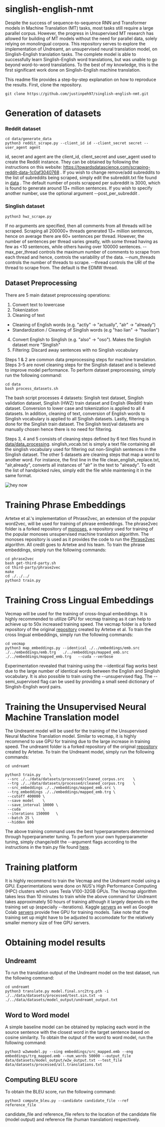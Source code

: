 # singlish-english-nmt
 
 Despite the success of sequence-to-sequence RNN and Transformer models in Machine Translation (MT) tasks, most tasks still require a large parallel corpus. However, the progress in Unsupervised MT research has allowed for building of MT models without the need for parallel data, solely relying on monolingual corpora. This repository serves to explore the implementation of Undreamt, an unsupervised neural translation model, on Singlish-English translation tasks. The complete model is able to successfully learn Singlish-English word translations, but was unable to go beyond word-to-word translations. To the best of my knowledge, this is the first significant work done on Singlish-English machine translation.
 
 This readme file provides a step-by-step explanation on how to reproduce the results. First, clone the repository.

```
git clone https://github.com/justinpeh97/singlish-english-nmt.git
```

 # Generation of datasets
 
 ### Reddit dataset
 
```
cd data/generate_data
python3 reddit_scrape.py --client_id id --client_secret secret --user_agent agent
```
id, secret and agent are the client_id, client_secret and user_agent used to create the Reddit instance. They can be obtained by following the instructions on this website: https://towardsdatascience.com/scraping-reddit-data-1c0af3040768 . If you wish to change remove/add subreddits to the list of subreddits being scraped, simply edit the subreddit.txt file found in [data](https://github.com/justinpeh97/singlish-english-nmt/tree/main/data/generate_data) . The default number of posts scrapped per subreddit is 3000, which is found to generate around 13+ million sentences. If you wish to specify another number, use the optional argument --post_per_subreddit .

### Singlish dataset

```
python3 hwz_scrape.py 
```
If no arguments are specified, then all comments from all threads will be scraped. Scraping all 200000+ threads generated 13+ million sentences, hence on average there are 60+ sentences per thread. However, the number of sentences per thread varies greatly, with some thread having as few as <10 sentences, while others having over 100000 sentences. --max_per_thread controls the maximum number of comments to scrape from each thread and hence, controls the variability of the data. --num_threads controls the number of threads to scrape. --thread controls the URl of the thread to scrape from. The default is the EDMW thread.

## Dataset Preprocessing

There are 5 main dataset preprocessing operations:
1. Convert text to lowercase
2. Tokenization
3. Cleaning of text 
- Cleaning of English words (e.g. "actly" -> "actually", "alr" -> "already")
- Standardization / Cleaning of Singlish words (e.g "hao lian" -> "haolian")
4. Convert English to Singlish (e.g. "also" -> "oso"). Makes the Singlish dataset more "Singlish"
5. Filtering: Discard away sentences with no Singlish vocabulary

Steps 1 & 2 are common data preprocessing steps for machine translation. Steps 3-5 are novel cleaning steps for the Singlish dataset and is believed to improve model performance. To perform dataset preprocessing, simply run the following command:

```
cd data
bash process_datasets.sh
```

The bash script processes 4 datasets: Singlish test dataset, Singlish validation dataset, Singlish (HWZ) train dataset and English (Reddit) train dataset. Conversion to lower case and tokenization is applied to all 4 datasets. In addition, cleaning of text, conversion of English words to Singlish vocabulary is applied to all Singlish datasets. Lastly, filtering is done for the Singlish train dataset. The Singlish test/val datasets are manually chosen hence there is no need for filtering.

Steps 3, 4 and 5 consists of cleaning steps defined by 6 text files found in [data/data_processing](https://github.com/justinpeh97/singlish-english-nmt/tree/main/data/data_processing). singlish_vocab.txt is simply a text file containing all the singlish vocabulary used for filtering out non-Singlish sentences in the Singlish dataset. The other 5 datasets are cleaning steps that map a word to another word. For instance, the first line in the file clean_english_replace.txt, "alr,already", converts all instances of "alr" in the text to "already". To edit the list of handpicked rules, simply edit the file while maintening it in the same format.

![hey now](https://github.com/justinpeh97/singlish-english-nmt/blob/main/images/convert.PNG?raw=true)

# Training Phrase Embeddings

Artetxe et al.'s implementation of Phrase2vec, an extension of the popular word2vec, will be used for training of phrase embeddings. The phrase2vec folder is a forked repository of [monoses](https://github.com/artetxem/monoses), a repository used for training of the popular monoses unsupervised machine translation algorithm. The monoses repository is used as it provides the code to run the [Phrase2vec](https://github.com/artetxem/phrase2vec) algorithm. All credit goes to Artetxe and his team. To train the phrase embeddings, simply run the following commands:

```
cd phrase2vec
bash get-third-party.sh
cd third-party/phrase2vec
make
cd ./../../
python3 train.py 

```
[comment]: <> (python3 train.py --src_file ./../data/datasets/processed/cleaned_cleaned_corpus.src --trg_file ./../data/datasets/processed/cleaned_cleaned_corpus.trg)

# Training Cross Lingual Embeddings

Vecmap will be used for the training of cross-lingual embeddings. It is highly recommended to utilize GPU for vecmap training as it can help to achieve up to 50x increased training speed. The vecmap folder is a forked repository of the original [repository](https://github.com/artetxem/vecmap) created by Artetxe et al. To train the cross lingual embeddings, simply run the following commands:

```
cd vecmap
python3 map_embeddings.py --identical ./../embeddings/emb.src ./../embeddings/emb.trg   ./../embeddings/mapped_emb.src ./../embeddings/mapped_emb.trg   --cuda --verbose
```

Experimentation revealed that training using the --identical flag works best due to the large number of identical words between the English and Singlish vocabulary. It is also possible to train using the --unsupervised flag. The --semi_supervised flag can be used by providing a small seed dictionary of Singlish-English word pairs. 

# Training the Unsupervised Neural Machine Translation model

The Undreamt model will be used for the training of the Unsupervised Neural Machine Translation model. Similar to vecmap, it is highly recommend to use GPU for training due to the large increase in training speed. The undreamt folder is a forked repository of the original [repository](https://github.com/artetxem/undreamt) created by Artetxe. To train the Undreamt model, simply run the following commands:

```
cd undreamt

python3 train.py    \
 --src ./../data/datasets/processed/cleaned_corpus.src    \
 --trg ./../data/datasets/processed/cleaned_corpus.trg    \
 --src_embeddings ./../embeddings/mapped_emb.src \ 
 --trg_embeddings ./../embeddings/mapped_emb.trg \
 --cutoff 400000 \
 --save model    \
 --save_interval 10000 \
 --cuda          \
 --iterations 150000   \
 --batch 25 \
 --hidden 800
```

The above training command uses the best hyperparameters determined through hyperparameter tuning. To perform your own hyperparameter tuning, simply change/edit the --argument flags according to the instructions in the train.py file found [here](https://github.com/artetxem/undreamt/blob/master/undreamt/train.py). 


# Training platform

It is highly recommend to train the Vecmap and the Undreamt model using a GPU. Experimentations were done on NUS's High Performance Computing (HPC) clusters which uses Tesla V100-32GB GPUs. The Vecmap algorithm takes less than 10 minutes to train while the above command for Undreamt takes approximately 50 hours of training although it largely depends on the training set up (especially --iterations). Kaggle [servers](https://www.kaggle.com/code) as well as Google Colab [servers](https://colab.research.google.com/) provide free GPU for training models. Take note that the training set up might have to be adjusted to accomodate for the relatively smaller memory size of free GPU servers.

# Obtaining model results

## Undreamt 

To run the translation output of the Undreamt model on the test dataset, run the following command:

```
cd undreamt
python3 translate.py model.final.src2trg.pth -i ./../data/datasets/processed/test.sin.txt -o ./../data/datasets/model_output/undreamt_output.txt
```

## Word to Word model

A simple baseline model can be obtained by replacing each word in the source sentence with the closest word in the target sentence based on cosine similarity. To obtain the output of the word to word model, run the following command: 

```
python3 w2wmodel.py --sing embeddings/src_mapped.emb --eng embeddings/trg_mapped.emb --num_words 50000 --output_file data/datasets/model_output/w2w_output.txt --test_file data/datasets/processed/all.translations.txt

```

## Computing BLEU score

To obtain the BLEU score, run the following command:
```
python3 compute_bleu.py --candidate candidate_file --ref reference_file
```
candidate_file and reference_file refers to the location of the candidate file (model output) and reference file (human translation) respectively.

